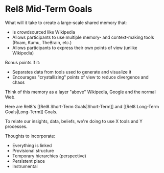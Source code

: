 # Rel8 Mid-Term Goals
What will it take to create a large-scale shared memory that:

- Is crowdsourced like Wikipedia
- Allows participants to use multiple memory- and context-making tools (Roam, Kumu, TheBrain, etc.)
- Allows participants to express their own points of view (unlike Wikipedia)

Bonus points if it: 

- Separates data from tools used to generate and visualize it
- Encourages "crystallizing" points of view to reduce divergence and chaos 

Think of this memory as a layer "above" Wikipedia, Google and the normal Web. 


Here are Rel8's [[Rel8 Short-Term Goals|Short-Term]] and [[Rel8 Long-Term Goals|Long-Term]] Goals. 

To relate our insights, data, beliefs, we're doing to use X tools and Y processes. 

Thoughts to incorporate:

- Everything is linked
- Provisional structure 
- Temporary hierarchies (perspective)
- Persistent place 
- Instrumental 